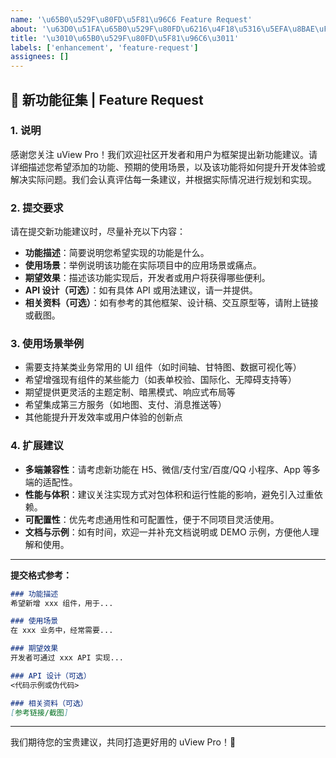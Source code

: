 ```yaml
---
name: '\u65B0\u529F\u80FD\u5F81\u96C6 Feature Request'
about: '\u63D0\u51FA\u65B0\u529F\u80FD\u6216\u4F18\u5316\u5EFA\u8BAE\uFF0C\u4F7F uView Pro \u66F4\u5F3A\u5927\uFF01'
title: '\u3010\u65B0\u529F\u80FD\u5F81\u96C6\u3011'
labels: ['enhancement', 'feature-request']
assignees: []
---
```


## 🚀 新功能征集 | Feature Request

### 1. 说明

感谢您关注 uView Pro！我们欢迎社区开发者和用户为框架提出新功能建议。请详细描述您希望添加的功能、预期的使用场景，以及该功能将如何提升开发体验或解决实际问题。我们会认真评估每一条建议，并根据实际情况进行规划和实现。

### 2. 提交要求

请在提交新功能建议时，尽量补充以下内容：

- **功能描述**：简要说明您希望实现的功能是什么。
- **使用场景**：举例说明该功能在实际项目中的应用场景或痛点。
- **期望效果**：描述该功能实现后，开发者或用户将获得哪些便利。
- **API 设计（可选）**：如有具体 API 或用法建议，请一并提供。
- **相关资料（可选）**：如有参考的其他框架、设计稿、交互原型等，请附上链接或截图。

### 3. 使用场景举例

- 需要支持某类业务常用的 UI 组件（如时间轴、甘特图、数据可视化等）
- 希望增强现有组件的某些能力（如表单校验、国际化、无障碍支持等）
- 期望提供更灵活的主题定制、暗黑模式、响应式布局等
- 希望集成第三方服务（如地图、支付、消息推送等）
- 其他能提升开发效率或用户体验的创新点

### 4. 扩展建议

- **多端兼容性**：请考虑新功能在 H5、微信/支付宝/百度/QQ 小程序、App 等多端的适配性。
- **性能与体积**：建议关注实现方式对包体积和运行性能的影响，避免引入过重依赖。
- **可配置性**：优先考虑通用性和可配置性，便于不同项目灵活使用。
- **文档与示例**：如有时间，欢迎一并补充文档说明或 DEMO 示例，方便他人理解和使用。

---

**提交格式参考：**

```markdown
### 功能描述
希望新增 xxx 组件，用于...

### 使用场景
在 xxx 业务中，经常需要...

### 期望效果
开发者可通过 xxx API 实现...

### API 设计（可选）
<代码示例或伪代码>

### 相关资料（可选）
[参考链接/截图]
```

---

我们期待您的宝贵建议，共同打造更好用的 uView Pro！🎉
